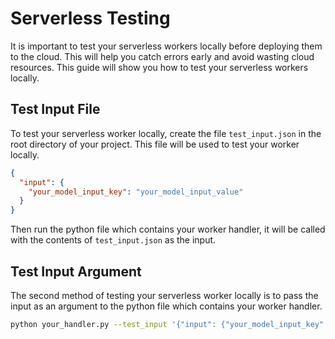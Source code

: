 # Serverless Testing

It is important to test your serverless workers locally before deploying them to the cloud. This will help you catch errors early and avoid wasting cloud resources. This guide will show you how to test your serverless workers locally.

## Test Input File

To test your serverless worker locally, create the file `test_input.json` in the root directory of your project. This file will be used to test your worker locally.

```json
{
  "input": {
    "your_model_input_key": "your_model_input_value"
  }
}
```

Then run the python file which contains your worker handler, it will be called with the contents of `test_input.json` as the input.

## Test Input Argument

The second method of testing your serverless worker locally is to pass the input as an argument to the python file which contains your worker handler.

```bash
python your_handler.py --test_input '{"input": {"your_model_input_key": "your_model_input_value"}}'
```
